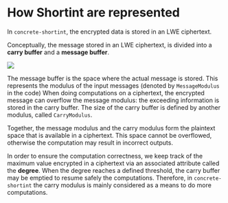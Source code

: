 # How Shortint are represented

In `concrete-shortint`, the encrypted data is stored in an LWE ciphertext.

Conceptually, the message stored in an LWE ciphertext, is divided into 
a **carry buffer** and a **message buffer**.

![](ciphertext-representation.svg)

The message buffer is the space where the actual message is 
stored. This represents the modulus of the input messages 
(denoted by `MessageModulus` in the code) 
When doing computations on a ciphertext, the encrypted message can overflow the message 
modulus: the exceeding information is stored in 
the carry buffer. The size of the carry buffer is defined by another modulus, called 
`CarryModulus`.

Together, the message modulus and the carry modulus form the plaintext space that is
available in a ciphertext. This space cannot be overflowed, otherwise the computation may result 
in incorrect outputs. 

In order to ensure the computation correctness, we keep track of the maximum value encrypted in a 
ciphertext
via an associated attribute called the **degree**. When the degree reaches a defined 
threshold, the carry buffer may be emptied to resume safely the computations. 
Therefore, in `concrete-shortint` the carry modulus is mainly considered as a means to do more 
computations.
